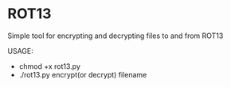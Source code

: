 # ROT13
Simple tool for encrypting and decrypting files to and from ROT13

USAGE: 
- chmod +x rot13.py
- ./rot13.py encrypt(or decrypt) filename
